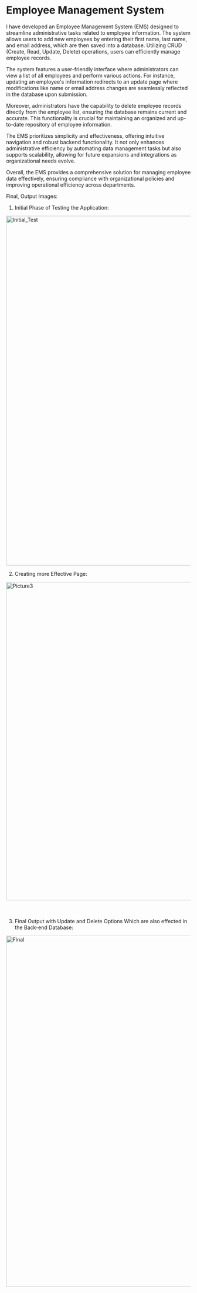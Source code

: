 # Employee Management System


I have developed an Employee Management System (EMS) designed to streamline administrative tasks related to employee information. The system allows users to add new employees by entering their first name, last name, and email address, which are then saved into a database. Utilizing CRUD (Create, Read, Update, Delete) operations, users can efficiently manage employee records.

The system features a user-friendly interface where administrators can view a list of all employees and perform various actions. For instance, updating an employee's information redirects to an update page where modifications like name or email address changes are seamlessly reflected in the database upon submission.

Moreover, administrators have the capability to delete employee records directly from the employee list, ensuring the database remains current and accurate. This functionality is crucial for maintaining an organized and up-to-date repository of employee information.

The EMS prioritizes simplicity and effectiveness, offering intuitive navigation and robust backend functionality. It not only enhances administrative efficiency by automating data management tasks but also supports scalability, allowing for future expansions and integrations as organizational needs evolve.

Overall, the EMS provides a comprehensive solution for managing employee data effectively, ensuring compliance with organizational policies and improving operational efficiency across departments.


Final, Output Images:

1) Initial Phase of Testing the Application:

<img width="950" alt="Initial_Test" src="https://github.com/user-attachments/assets/a5ff82c6-03aa-48ec-862a-26072e50cf87">


2) Creating more Effective Page:

<img width="865" alt="Picture3" src="https://github.com/user-attachments/assets/422b94cc-2a83-43b9-9934-186d327153be"> <br/><br/><br/>


3) Final Output with Update and Delete Options Which are also effected in the Back-end Database:

<img width="954" alt="Final" src="https://github.com/user-attachments/assets/8ba89cbe-c3c0-4c2b-b62a-1d9a73c52340">
